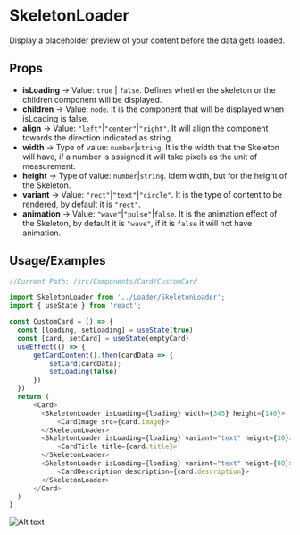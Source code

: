 
# SkeletonLoader

Display a placeholder preview of your content before the data gets loaded.
## Props
- **isLoading** -> Value: `true` | `false`. Defines whether the skeleton or the children component will be displayed.
- **children** -> Value: `node`. It is the component that will be displayed when isLoading is false.
- **align** -> Value: `"left"`|`"center"`|`"right"`. It will align the component towards the direction indicated as string.
- **width** -> Type of value: `number`|`string`. It is the width that the Skeleton will have, if a number is assigned it will take pixels as the unit of measurement.
- **height** -> Type of value: `number`|`string`. Idem width, but for the height of the Skeleton.
- **variant** -> Value: `"rect"`|`"text"`|`"circle"`. It is the type of content to be rendered, by default it is `"rect"`.
- **animation** -> Value: `"wave"`|`"pulse"`|`false`. It is the animation effect of the Skeleton, by default it is `"wave"`, if it is `false` it will not have animation.

## Usage/Examples

```javascript
//Current Path: /src/Components/Card/CustomCard

import SkeletonLoader from '../Loader/SkeletonLoader';
import { useState } from 'react';

const CustomCard = () => {
  const [loading, setLoading] = useState(true)
  const [card, setCard] = useState(emptyCard)
  useEffect(() => {
      getCardContent().then(cardData => {
          setCard(cardData);
          setLoading(false)
      })
  })
  return (
      <Card>
        <SkeletonLoader isLoading={loading} width={345} height={140}>
            <CardImage src={card.image}>
        </SkeletonLoader>
        <SkeletonLoader isLoading={loading} variant="text" height={30}>
            <CardTitle title={card.title}>
        </SkeletonLoader>
        <SkeletonLoader isLoading={loading} variant="text" height={80}> 
            <CardDescription description={card.description}>
        </SkeletonLoader>
      </Card>
  )
}
```
![Alt text](https://lh5.googleusercontent.com/0h_CVX2HWpGp1h0EF9PZb6bPyc-W8XdO9dbR5-C2O3pV7xeymRK6nK7dl6MUWX-wxx1hjhvWVNvfkg=w861-h672)